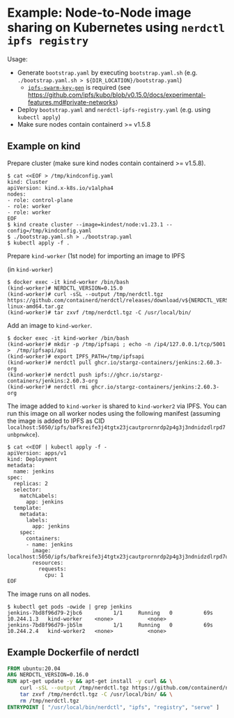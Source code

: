 # Example: Node-to-Node image sharing on Kubernetes using `nerdctl ipfs registry`

Usage:
- Generate `bootstrap.yaml` by executing `bootstrap.yaml.sh` (e.g. `./bootstrap.yaml.sh > ${DIR_LOCATION}/bootstrap.yaml`)
  - [`ipfs-swarm-key-gen`](https://github.com/Kubuxu/go-ipfs-swarm-key-gen) is required (see https://github.com/ipfs/kubo/blob/v0.15.0/docs/experimental-features.md#private-networks)
- Deploy `bootstrap.yaml` and `nerdctl-ipfs-registry.yaml` (e.g. using `kubectl apply`)
- Make sure nodes contain containerd >= v1.5.8

## Example on kind

Prepare cluster (make sure kind nodes contain containerd >= v1.5.8).

```console
$ cat <<EOF > /tmp/kindconfig.yaml
kind: Cluster
apiVersion: kind.x-k8s.io/v1alpha4
nodes:
- role: control-plane
- role: worker
- role: worker
EOF
$ kind create cluster --image=kindest/node:v1.23.1 --config=/tmp/kindconfig.yaml
$ ./bootstrap.yaml.sh > ./bootstrap.yaml
$ kubectl apply -f .
```

Prepare `kind-worker` (1st node) for importing an image to IPFS

(in `kind-worker`)

```console
$ docker exec -it kind-worker /bin/bash
(kind-worker)# NERDCTL_VERSION=0.15.0
(kind-worker)# curl -sSL --output /tmp/nerdctl.tgz https://github.com/containerd/nerdctl/releases/download/v${NERDCTL_VERSION}/nerdctl-${NERDCTL_VERSION}-linux-amd64.tar.gz
(kind-worker)# tar zxvf /tmp/nerdctl.tgz -C /usr/local/bin/
```

Add an image to `kind-worker`.

```console
$ docker exec -it kind-worker /bin/bash
(kind-worker)# mkdir -p /tmp/ipfsapi ; echo -n /ip4/127.0.0.1/tcp/5001 >  /tmp/ipfsapi/api
(kind-worker)# export IPFS_PATH=/tmp/ipfsapi
(kind-worker)# nerdctl pull ghcr.io/stargz-containers/jenkins:2.60.3-org
(kind-worker)# nerdctl push ipfs://ghcr.io/stargz-containers/jenkins:2.60.3-org
(kind-worker)# nerdctl rmi ghcr.io/stargz-containers/jenkins:2.60.3-org
```

The image added to `kind-worker` is shared to `kind-worker2` via IPFS.
You can run this image on all worker nodes using the following manifest (assuming the image is added to IPFS as CID `localhost:5050/ipfs/bafkreife3j4tgtx23jcautprornrdp2p4g3j3ndnidzdlrpd7unbpnwkce`).

```console
$ cat <<EOF | kubectl apply -f -
apiVersion: apps/v1
kind: Deployment
metadata:
  name: jenkins
spec:
  replicas: 2
  selector:
    matchLabels:
      app: jenkins
  template:
    metadata:
      labels:
        app: jenkins
    spec:
      containers:
      - name: jenkins
        image: localhost:5050/ipfs/bafkreife3j4tgtx23jcautprornrdp2p4g3j3ndnidzdlrpd7unbpnwkce
        resources:
          requests:
            cpu: 1
EOF
```

The image runs on all nodes.

```console
$ kubectl get pods -owide | grep jenkins
jenkins-7bd8f96d79-2jbc6          1/1     Running   0          69s    10.244.1.3   kind-worker    <none>           <none>
jenkins-7bd8f96d79-jb5lm          1/1     Running   0          69s    10.244.2.4   kind-worker2   <none>           <none>
```

## Example Dockerfile of nerdctl

```Dockerfile
FROM ubuntu:20.04
ARG NERDCTL_VERSION=0.16.0
RUN apt-get update -y && apt-get install -y curl && \
    curl -sSL --output /tmp/nerdctl.tgz https://github.com/containerd/nerdctl/releases/download/v${NERDCTL_VERSION}/nerdctl-${NERDCTL_VERSION}-linux-${TARGETARCH:-amd64}.tar.gz && \
    tar zxvf /tmp/nerdctl.tgz -C /usr/local/bin/ && \
    rm /tmp/nerdctl.tgz
ENTRYPOINT [ "/usr/local/bin/nerdctl", "ipfs", "registry", "serve" ]
```
